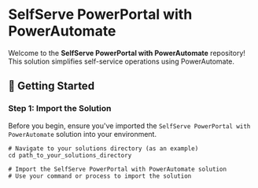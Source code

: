 # SelfServe PowerPortal with PowerAutomate

Welcome to the **SelfServe PowerPortal with PowerAutomate** repository! This solution simplifies self-service operations using PowerAutomate.

## 🚀 Getting Started

### Step 1: Import the Solution
Before you begin, ensure you've imported the `SelfServe PowerPortal with PowerAutomate` solution into your environment.

```shell
# Navigate to your solutions directory (as an example)
cd path_to_your_solutions_directory

# Import the SelfServe PowerPortal with PowerAutomate solution
# Use your command or process to import the solution
